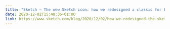 ```yaml
---
title: "Sketch — The new Sketch icon: how we redesigned a classic for Big Sur"
date: 2020-12-02T15:48:36+01:00
link: https://www.sketch.com/blog/2020/12/02/how-we-redesigned-the-sketch-icon-for-big-sur/
---
```


